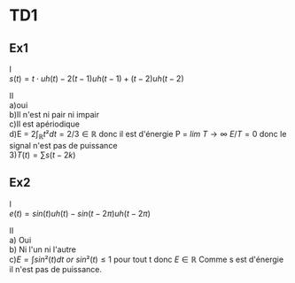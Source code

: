 # TD1

## Ex1

I\
$s(t) = t⋅uh(t) - 2(t-1)uh(t-1) + (t-2)uh(t-2)$

II\
a)oui  
b)Il n'est ni pair ni impair  
c)Il est apériodique  
d)E = $2∫_ℝt²dt = 2/3 ∈ℝ$ donc il est d'énergie
P = $lim \ T→∞ \ E/T = 0$ donc le signal n'est pas de puissance  
3)$T(t) = ∑s(t-2k)$

## Ex2

I\
$e(t) = sin(t)uh(t) -sin(t-2π)uh(t-2π)$

II\
a) Oui  
b) Ni l'un ni l'autre  
c)$E = ∫sin²(t)dt \ or \ sin²(t)\leq 1$ pour tout t donc $E∈ℝ$
Comme s est d'énergie il n'est pas de puissance.